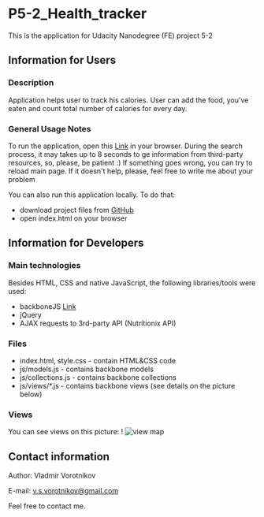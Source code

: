 # P5-2_Health_tracker
This is the application for Udacity Nanodegree (FE) project 5-2

## Information for Users

### Description

Application helps user to track his calories. User can add the food, you've eaten and count total number of calories for every day.

### General Usage Notes

To run the application, open this [Link](http://truezarathustra.github.io/P5-2-Health-Tracker/) in your browser. During the search process, it may takes up to 8 seconds to ge information from third-party resources, so, please, be patient :)
If something goes wrong, you can try to reload main page. If it doesn't help, please, feel free to write me about your problem

You can also run this application locally. To do that:
 - download project files from [GitHub](https://github.com/TrueZarathustra/P5-2-Health-Tracker)
 - open index.html on your browser

## Information for Developers

### Main technologies
Besides HTML, CSS and native JavaScript, the following libraries/tools were used:
 - backboneJS [Link](http://backbonejs.org/)
 - jQuery
 - AJAX requests to 3rd-party API (Nutritionix API)

### Files
 - index.html, style.css - contain HTML&CSS code
 - js/models.js - contains backbone models
 - js/collections.js - contains backbone collections
 - js/views/*.js - contains backbone views (see details on the picture below)

### Views

You can see views on this picture: !
![view map](https://raw.githubusercontent.com/TrueZarathustra/P5-2-Health-Tracker/master/images/view_map.jpg)

## Contact information

Author: Vladmir Vorotnikov

E-mail: v.s.vorotnikov@gmail.com

Feel free to contact me.